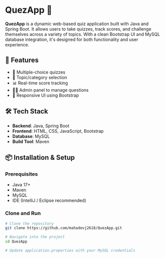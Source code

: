 # QuezApp 🎯

**QuezApp** is a dynamic web-based quiz application built with Java and Spring Boot. It allows users to take quizzes, track scores, and challenge themselves across a variety of topics. With a clean Bootstrap UI and MySQL database integration, it's designed for both functionality and user experience.

## 🚀 Features

- 🧠 Multiple-choice quizzes
- 🧾 Topic/category selection
- 📊 Real-time score tracking
- 🧑‍💻 Admin panel to manage questions
- 🎨 Responsive UI using Bootstrap

## 🛠️ Tech Stack

- **Backend**: Java, Spring Boot
- **Frontend**: HTML, CSS, JavaScript, Bootstrap
- **Database**: MySQL
- **Build Tool**: Maven 



## 📦 Installation & Setup

### Prerequisites

- Java 17+ 
- Maven
- MySQL
- IDE (IntelliJ / Eclipse recommended)

### Clone and Run

```bash
# Clone the repository
git clone https://github.com/mahadevj2618/QuezApp.git

# Navigate into the project
cd QuezApp

# Update application.properties with your MySQL credentials
